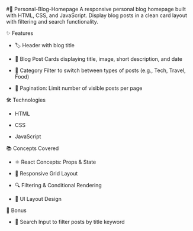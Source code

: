 #📝 Personal-Blog-Homepage
A responsive personal blog homepage built with HTML, CSS, and JavaScript. Display blog posts in a clean card layout with filtering and search functionality.

✨ Features

- 🏷️ Header with blog title

- 📰 Blog Post Cards displaying title, image, short description, and date

- 🔄 Category Filter to switch between types of posts (e.g., Tech, Travel, Food)

- 📄 Pagination: Limit number of visible posts per page

🛠️ Technologies

- HTML

- CSS

- JavaScript

📚 Concepts Covered

- ⚛️ React Concepts: Props & State

- 📐 Responsive Grid Layout

- 🔍 Filtering & Conditional Rendering

- 🎨 UI Layout Design

🎁 Bonus

- 🔎 Search Input to filter posts by title keyword
